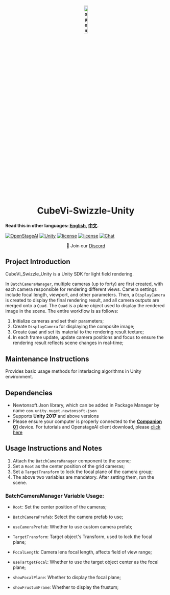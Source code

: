 <h4 align="center">
  <img src="doc/src/512x512.png" alt="openstageAI logo" style="width:15%; ">
  
<h1 align="center">CubeVi-Swizzle-Unity</h1>

</h3>

**Read this in other languages: [English](README.md), [中文](README_ZH.md).**



[![OpenStageAI](https://img.shields.io/badge/OpenStageAI-web-blue)](https://www.openstageai.com/)
[![Unity](https://img.shields.io/badge/Unity-download-red)](https://unity.com/download)
[![license](https://img.shields.io/badge/license-GPL-green)](https://github.com/CubeVi/CubeVi-Swizzle-Unity/blob/main/license)
[![license](https://img.shields.io/badge/license-commercial-red)](https://github.com/CubeVi/CubeVi-Swizzle-Unity/blob/main/license)
[![Chat](https://img.shields.io/badge/chat-discord-blue)](https://discord.gg/kAucVzbvQM)
 <!-- this badge is too long, please place it in the last one to make it pretty --> 

<p align="center">
    👋 Join our  <a href="https://discord.gg/kAucVzbvQM" target="_blank">Discord</a> 
</p>

## Project Introduction
CubeVi_Swizzle_Unity is a Unity SDK for light field rendering.

In `BatchCameraManager`, multiple cameras (up to forty) are first created, with each camera responsible for rendering different views. Camera settings include focal length, viewport, and other parameters. Then, a `DisplayCamera` is created to display the final rendering result, and all camera outputs are merged onto a `Quad`. The `Quad` is a plane object used to display the rendered image in the scene. The entire workflow is as follows:
1. Initialize cameras and set their parameters;
2. Create `DisplayCamera` for displaying the composite image;
3. Create `Quad` and set its material to the rendering result texture;
4. In each frame update, update camera positions and focus to ensure the rendering result reflects scene changes in real-time;

## Maintenance Instructions
Provides basic usage methods for interlacing algorithms in Unity environment.

## Dependencies
- Newtonsoft.Json library, which can be added in Package Manager by name `com.unity.nuget.newtonsoft-json`
- Supports **Unity 2017** and above versions
- Please ensure your computer is properly connected to the [**Companion 01**](https://www.openstageai.com/companion1) device. For tutorials and OpenstageAI client download, please [click here](https://www.openstageai.com/download)

## Usage Instructions and Notes
1. Attach the `BatchCameraManager` component to the scene;
2. Set a `Root` as the center position of the grid cameras;
3. Set a `TargetTransform` to lock the focal plane of the camera group;
4. The above two variables are mandatory. After setting them, run the scene.

### BatchCameraManager Variable Usage:
- `Root`: Set the center position of the cameras;

- `BatchCameraPrefab`: Select the camera prefab to use;
- `useCameraPrefab`: Whether to use custom camera prefab;

- `TargetTransform`: Target object's Transform, used to lock the focal plane;
- `FocalLength`: Camera lens focal length, affects field of view range;
- `useTartgetFocal`: Whether to use the target object center as the focal plane;

- `showFocalPlane`: Whether to display the focal plane;
- `showFrustumFrame`: Whether to display the frustum;